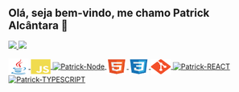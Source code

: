 ## Olá, seja bem-vindo, me chamo Patrick Alcântara 👋

 <div>
  <a href="https://github.com/patrickalcantara">
  <img height="180em" src="https://github-readme-stats.vercel.app/api?username=patrickalcantara&show_icons=true&theme=react&include_all_commits=true&count_private=true"/>
  <img height="180em" src="https://github-readme-stats.vercel.app/api/top-langs/?username=patrickalcantara&layout=compact&langs_count=7&theme=react"/>
</div>

<div style="display: inline_block"><br>
  <img align="center" alt="Patrick-Java" height="32" width="40" src="https://raw.githubusercontent.com/devicons/devicon/master/icons/java/java-original.svg">
  <img align="center" alt="Patrick-Js" height="30" width="40" src="https://raw.githubusercontent.com/devicons/devicon/master/icons/javascript/javascript-plain.svg">
  <img align="center" alt="Patrick-Node" height="30" width="40" src="https://cdn.jsdelivr.net/gh/devicons/devicon/icons/nodejs/nodejs-original.svg" />      
  <img align="center" alt="Patrick-HTML" height="30" width="40" src="https://raw.githubusercontent.com/devicons/devicon/master/icons/html5/html5-original.svg">
  <img align="center" alt="Patrick-CSS" height="30" width="40" src="https://raw.githubusercontent.com/devicons/devicon/master/icons/css3/css3-original.svg">
 <img align="center" alt="Patrick-GIT" height="30" width="40" src="https://raw.githubusercontent.com/devicons/devicon/master/icons/git/git-original.svg">
 <img align="center" alt="Patrick-REACT" height="30" width="40" src="https://cdn.jsdelivr.net/gh/devicons/devicon/icons/react/react-original.svg" />  
 <img align="center" alt="Patrick-TYPESCRIPT" height="30" width="40" src="https://cdn.jsdelivr.net/gh/devicons/devicon/icons/typescript/typescript-original.svg" /> 
</div>
